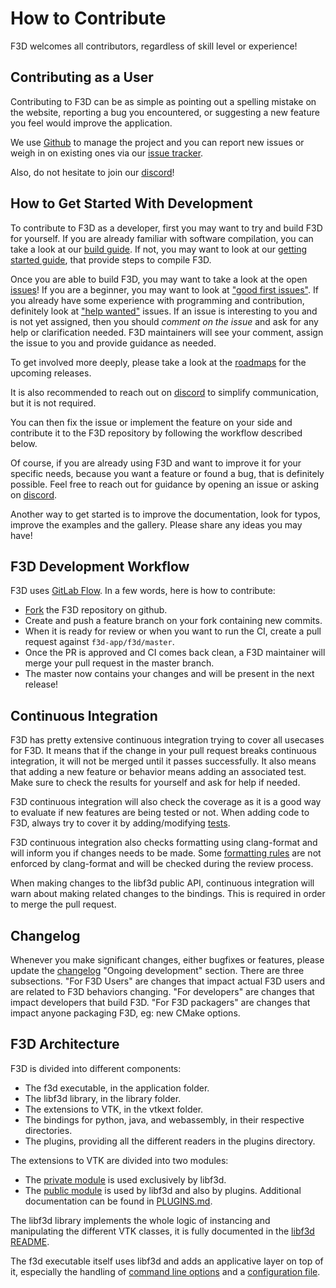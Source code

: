 # How to Contribute

F3D welcomes all contributors, regardless of skill level or experience!

## Contributing as a User

Contributing to F3D can be as simple as pointing out a spelling mistake on the website,
reporting a bug you encountered, or suggesting a new feature you feel would improve the application.

We use [Github](https://github.com/f3d-app/f3d) to manage the project and you can report new issues or weigh
in on existing ones via our [issue tracker](https://github.com/f3d-app/f3d/issues).

Also, do not hesitate to join our [discord](https://discord.f3d.app)!

## How to Get Started With Development

To contribute to F3D as a developer, first you may want to try and build F3D for yourself.
If you are already familiar with software compilation, you can take a look at our [build guide](doc/dev/BUILD.md).
If not, you may want to look at our [getting started guide](doc/dev/GETTING_STARTED.md), that provide steps to compile F3D.

Once you are able to build F3D, you may want to take a look at the open [issues](https://github.com/f3d-app/f3d/issues)!
If you are a beginner, you may want to look at ["good first issues"](https://github.com/f3d-app/f3d/issues?q=is%3Aopen+is%3Aissue+label%3A%22good+first+issue%22).
If you already have some experience with programming and contribution, definitely look at ["help wanted"](https://github.com/f3d-app/f3d/issues?q=is%3Aopen+is%3Aissue+label%3A%22help+wanted%22) issues.
If an issue is interesting to you and is not yet assigned, then you should *comment on the issue* and ask for any help or clarification needed.
F3D maintainers will see your comment, assign the issue to you and provide guidance as needed.

To get involved more deeply, please take a look at the [roadmaps](doc/dev/ROADMAPS_AND_RELEASES.md) for the upcoming releases.

It is also recommended to reach out on [discord](https://discord.f3d.app) to simplify communication, but it is not required.

You can then fix the issue or implement the feature on your side and contribute it to the F3D repository by following the workflow described below.

Of course, if you are already using F3D and want to improve it for your specific needs, because you want a feature or found a bug,
that is definitely possible. Feel free to reach out for guidance by opening an issue or asking on [discord](https://discord.f3d.app).

Another way to get started is to improve the documentation, look for typos, improve the examples and the gallery. Please share any ideas you may have!

## F3D Development Workflow

F3D uses [GitLab Flow](https://about.gitlab.com/topics/version-control/what-is-gitlab-flow/). In a few words, here is how to contribute:
- [Fork](https://github.com/f3d-app/f3d/fork) the F3D repository on github.
- Create and push a feature branch on your fork containing new commits.
- When it is ready for review or when you want to run the CI, create a pull request against `f3d-app/f3d/master`.
- Once the PR is approved and CI comes back clean, a F3D maintainer will merge your pull request in the master branch.
- The master now contains your changes and will be present in the next release!

## Continuous Integration

F3D has pretty extensive continuous integration trying to cover all usecases for F3D.
It means that if the change in your pull request breaks continuous integration, it will not be merged until it passes successfully.
It also means that adding a new feature or behavior means adding an associated test.
Make sure to check the results for yourself and ask for help if needed.

F3D continuous integration will also check the coverage as it is a good way to evaluate if new features are being tested or not.
When adding code to F3D, always try to cover it by adding/modifying [tests](doc/dev/TESTING.md).

F3D continuous integration also checks formatting using clang-format and will inform you if changes needs to be made.
Some [formatting rules](doc/dev/CODING_STYLE.md) are not enforced by clang-format and will be checked during the review process.

When making changes to the libf3d public API, continuous integration will warn about making related changes to the bindings.
This is required in order to merge the pull request.

## Changelog

Whenever you make significant changes, either bugfixes or features, please update the [changelog](doc/CHANGELOG.md) "Ongoing development" section.
There are three subsections. "For F3D Users" are changes that impact actual F3D users and are related to F3D behaviors changing. "For developers" are changes
that impact developers that build F3D. "For F3D packagers" are changes that impact anyone packaging F3D, eg: new CMake options.

## F3D Architecture

F3D is divided into different components:
- The f3d executable, in the application folder.
- The libf3d library, in the library folder.
- The extensions to VTK, in the vtkext folder.
- The bindings for python, java, and webassembly, in their respective directories.
- The plugins, providing all the different readers in the plugins directory.

The extensions to VTK are divided into two modules:
- The [private module](vtkext/private) is used exclusively by libf3d.
- The [public module](vtkext/public) is used by libf3d and also by plugins. Additional documentation can be found in [PLUGINS.md](doc/libf3d/PLUGINS.md).

The libf3d library implements the whole logic of instancing and manipulating the different VTK classes, it is fully documented in the [libf3d README](doc/libf3d/README_LIBF3D.md).

The f3d executable itself uses libf3d and adds an applicative layer on top of it, especially the handling of [command line options](doc/user/OPTIONS.md)
and a [configuration file](doc/user/CONFIGURATION_FILE.md).
